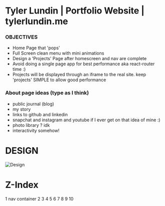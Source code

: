 # Tyler Lundin | Portfolio Website | tylerlundin.me

### OBJECTIVES
- Home Page that 'pops'
- Full Screen clean menu with mini animations
- Design a 'Projects' Page after homescreen and nav are complete
- Avoid doing a single page app for best performance aka react-router time :)
- Projects will be displayed through an iframe to the real site. keep 'projects' SIMPLE to allow good performance

### About page ideas (type as I think)
- public journal (blog)
- my story 
- links to github and linkedin 
- snapchat and instagram and youtube if I ever get on that idea of mine :)
- photo library ? idk
- interactivity somehow!

# DESIGN 
![Design](https://user-images.githubusercontent.com/82530947/157197580-d5f19b60-f114-4738-9d8f-ccedba171bcc.jpg)


# Z-Index

1 nav container
2
3
4
5
6
7
8
9
10

